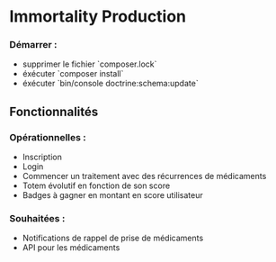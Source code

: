 <h1>Immortality Production</h1>
<h3>Démarrer :</h3>
<ul>
<li>supprimer le fichier `composer.lock`</li>
<li>éxécuter `composer install`</li>
<li>éxécuter `bin/console doctrine:schema:update`</li>
</ul>
<h2>Fonctionnalités</h2>
<h3>Opérationnelles :</h3>
<ul>
<li>Inscription</li>
<li>Login</li>
<li>Commencer un traitement avec des récurrences de médicaments</li>
<li>Totem évolutif en fonction de son score</li>
<li>Badges à gagner en montant en score utilisateur</li>
</ul>
<h3>Souhaitées :</h3>
<ul>
<li>Notifications de rappel de prise de médicaments</li>
<li>API pour les médicaments</li>
</ul>
